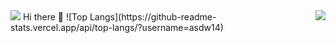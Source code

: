 <img src="https://img.shields.io/badge/gitHub-划水的弟中弟-brightgreen" />
<img align="right" src="https://github-readme-stats.vercel.app/api?username=asdw14&show_icons=true&icon_color=CE1D2D&text_color=718096&bg_color=ffffff&hide_title=true" />
Hi there 👋
![Top Langs](https://github-readme-stats.vercel.app/api/top-langs/?username=asdw14)


<!--
**asdw14/asdw14** is a ✨ _special_ ✨ repository because its `README.md` (this file) appears on your GitHub profile.

Here are some ideas to get you started:

- 🔭 I’m currently working on ...
- 🌱 I’m currently learning ...
- 👯 I’m looking to collaborate on ...
- 🤔 I’m looking for help with ...
- 💬 Ask me about ...
- 📫 How to reach me: ...
- 😄 Pronouns: ...
- ⚡ Fun fact: ...
-->
